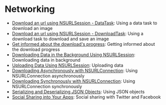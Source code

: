 # Networking

- [Download an url using NSURLSession - DataTask](#): Using a data task to download an image
- [Download an url using NSURLSession - DownloadTask](#): Using a download task to download and save an image
- [Get informed about the download's progress](#): Getting informed about the download progress
- [Downloading Data in the Background Using NSURLSession](#): Downloading data in background
- [Uploading Data Using NSURLSession](#): Uploading data
- [Downloading Asynchronously with NSURLConnection](#): Using NSURLConnection asynchronously
- [Downloading Synchronously with NSURLConnection](#): Using NSURLConnection synchronously
- [Serializing and Deserializing JSON Objects](#): Using JSON objects
- [Social Sharing into Your Apps](#): Social sharing with Twitter and Facebook
